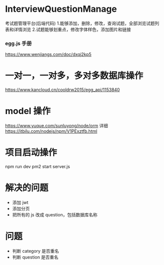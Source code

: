 # InterviewQuestionManage

考试题管理平台(后端代码) 1.能够添加，删除，修改，查询试题，全部浏览试题列表和详情浏览 2.试题能够划重点，修改字体样色，添加图片和链接

### egg.js 手册

https://www.wenjiangs.com/doc/dxqj2kp5

# 一对一，一对多，多对多数据库操作

https://www.kancloud.cn/cooldrw2015/egg_api/1153840

# model 操作

https://www.yuque.com/sunluyong/node/orm
详细
https://itbilu.com/nodejs/npm/V1PExztfb.html

# 项目启动操作

npm run dev
pm2 start server.js

# 解决的问题

- 添加 jwt
- 添加分页
- 把所有的 js 改成 question，包括数据库名称

# 问题

- 判断 category 是否重名
- 判断 question 是否重名
